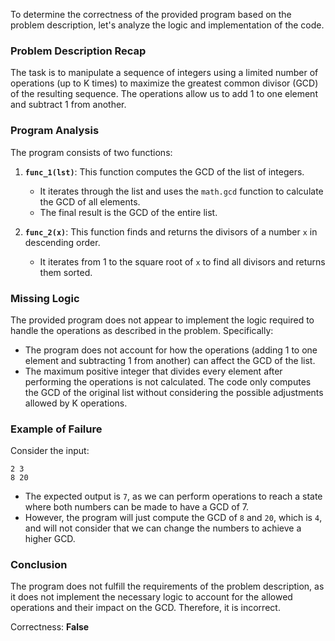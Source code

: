 To determine the correctness of the provided program based on the problem description, let's analyze the logic and implementation of the code.

### Problem Description Recap
The task is to manipulate a sequence of integers using a limited number of operations (up to K times) to maximize the greatest common divisor (GCD) of the resulting sequence. The operations allow us to add 1 to one element and subtract 1 from another.

### Program Analysis
The program consists of two functions:

1. **`func_1(lst)`**: This function computes the GCD of the list of integers.
   - It iterates through the list and uses the `math.gcd` function to calculate the GCD of all elements.
   - The final result is the GCD of the entire list.

2. **`func_2(x)`**: This function finds and returns the divisors of a number `x` in descending order.
   - It iterates from 1 to the square root of `x` to find all divisors and returns them sorted.

### Missing Logic
The provided program does not appear to implement the logic required to handle the operations as described in the problem. Specifically:
- The program does not account for how the operations (adding 1 to one element and subtracting 1 from another) can affect the GCD of the list.
- The maximum positive integer that divides every element after performing the operations is not calculated. The code only computes the GCD of the original list without considering the possible adjustments allowed by K operations.

### Example of Failure
Consider the input:
```
2 3
8 20
```
- The expected output is `7`, as we can perform operations to reach a state where both numbers can be made to have a GCD of 7.
- However, the program will just compute the GCD of `8` and `20`, which is `4`, and will not consider that we can change the numbers to achieve a higher GCD.

### Conclusion
The program does not fulfill the requirements of the problem description, as it does not implement the necessary logic to account for the allowed operations and their impact on the GCD. Therefore, it is incorrect.

Correctness: **False**
